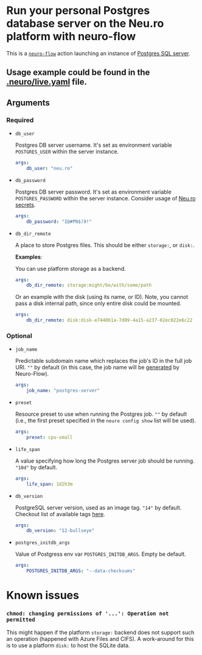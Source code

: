 # Run your personal Postgres database server on the Neu.ro platform with neuro-flow

This is a [`neuro-flow`](https://github.com/neuro-inc/neuro-flow) action launching an instance of [Postgres SQL server](https://hub.docker.com/_/postgres).

## Usage example could be found in the [.neuro/live.yaml](.neuro/live.yaml) file.

## Arguments


### Required

- `db_user`

    Postgres DB server username.
    It's set as environment variable `POSTGRES_USER` within the server instance.

    ```yaml
    args:
        db_user: "neu.ro"
    ```


- `db_password`

    Postgres DB server password.
    It's set as environment variable `POSTGRES_PASSWORD` within the server instance.
    Consider usage of [Neu.ro secrets](https://docs.neu.ro/core/working-with-the-platform/secrets).

    ```yaml
    args:
        db_password: "I@#PN$)9!"
    ```


- `db_dir_remote`

    A place to store Postgres files.
    This should be either `storage:`, or `disk:`. 

    **Examples**:
    
    You can use platform storage as a backend.
    ```yaml
    args:
        db_dir_remote: storage:might/be/with/some/path
    ```
    Or an example with the disk (using its name, or ID).
    Note, you cannot pass a disk internal path, since only entire disk could be mounted. 
    ```yaml
    args:
        db_dir_remote: disk:disk-e7440b1a-7d09-4a15-a237-02ec022e6c22
    ```


### Optional
- `job_name`

    Predictable subdomain name which replaces the job's ID in the full job URI. `""` by default (in this case, the job name will be [generated](https://neu-ro.gitbook.io/neuro-flow/reference/live-workflow-syntax#jobs.less-than-job-id-greater-than.name) by Neuro-Flow).

    ```yaml
    args:
        job_name: "postgres-server"
    ```


- `preset`

    Resource preset to use when running the Postgres job. `""` by default (i.e., the first preset specified in the `neuro config show` list will be used).

    ```yaml
    args:
        preset: cpu-small
    ```


- `life_span`

    A value specifying how long the Postgres server job should be running. `"10d"` by default.

    ```yaml
    args:
        life_span: 1d2h3m
    ```


- `db_version`

    PostgreSQL server version, used as an image tag. `"14"` by default.
    Checkout list of available tags [here](https://hub.docker.com/_/postgres?tab=tags).


    ```yaml
    args:
        db_version: "12-bullseye"
    ```

- `postgres_initdb_args`

    Value of Postgress env var `POSTGRES_INITDB_ARGS`. Empty be default.

    ```yaml
    args:
        POSTGRES_INITDB_ARGS: "--data-checksums"
    ```


# Known issues
### `chmod: changing permissions of '...': Operation not permitted`
This might happen if the platform `storage:` backend does not support such an operation (happened with Azure Files and CIFS).
A work-around for this is to use a platform `disk:` to host the SQLite data.
